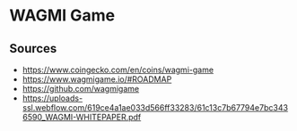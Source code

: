 # WAGMI Game

## Sources

-   <https://www.coingecko.com/en/coins/wagmi-game>
-   <https://www.wagmigame.io/#ROADMAP>
-   <https://github.com/wagmigame>
-   <https://uploads-ssl.webflow.com/619ce4a1ae033d566ff33283/61c13c7b67794e7bc3436590_WAGMI-WHITEPAPER.pdf>
